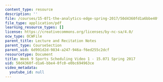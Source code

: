 ```yaml
---
content_type: resource
description: ''
file: /courses/15-071-the-analytics-edge-spring-2017/50d4360fd1a6bbe40fc0e0bc694963ce_MIT15_071S17_Unit9_SportsScheduling.pdf
file_type: application/pdf
learning_resource_types: []
license: https://creativecommons.org/licenses/by-nc-sa/4.0/
ocw_type: OCWFile
parent_title: Lecture and Recitation Notes
parent_type: CourseSection
parent_uid: 6d991d2d-9834-a247-946a-f6ed255c2dcf
resourcetype: Document
title: Week 9 Sports Scheduling Video 1 - 15.071 Spring 2017
uid: 50d4360f-d1a6-bbe4-0fc0-e0bc694963ce
video_metadata:
  youtube_id: null
---
```

